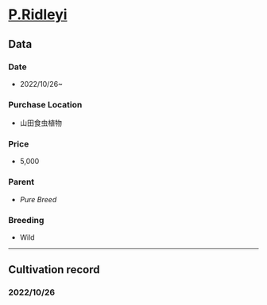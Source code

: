 # [P.Ridleyi](https://en.wikipedia.org/wiki/Platycerium_ridleyi)
## **Data**

### Date  
* 2022/10/26~
### Purchase Location
* 山田食虫植物
### Price
* 5,000
### Parent
- *Pure Breed*
### Breeding
* Wild


---
## **Cultivation record**
### 2022/10/26
